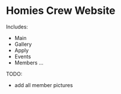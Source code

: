 # Homies Crew Website
Includes:
- Main
- Gallery
- Apply
- Events
- Members
...


TODO:
- add all member pictures